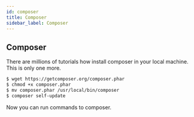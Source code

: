 ```yaml
---
id: composer
title: Composer
sidebar_label: Composer
---
```



## Composer

There are millions of tutorials how install composer in your local machine. This is only one more.

```bash
$ wget https://getcomposer.org/composer.phar
$ chmod +x composer.phar
$ mv composer.phar /usr/local/bin/composer
$ composer self-update
```
Now you can run commands to composer.
